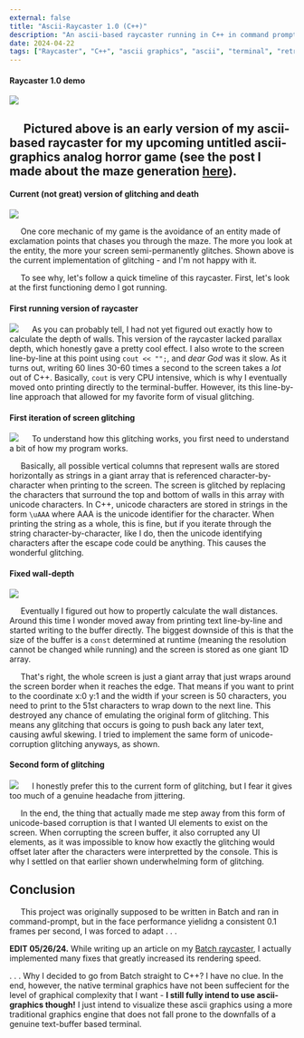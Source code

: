 ```yaml
---
external: false
title: "Ascii-Raycaster 1.0 (C++)"
description: "An ascii-based raycaster running in C++ in command prompt."
date: 2024-04-22
tags: ["Raycaster", "C++", "ascii graphics", "ascii", "terminal", "retro", "analog", "horror", "analog horror", "Glitching"]
---
```

#### Raycaster 1.0 demo
![](/videos/raycaster1.0/walking_newest.webp)

&nbsp;&nbsp;&nbsp;&nbsp;&nbsp;Pictured above is an early version of my ascii-based raycaster for my upcoming untitled ascii-graphics analog horror game (see the post I made about the maze generation [here](/articles/mazegen)).
---
#### Current (not great) version of glitching and death
![](/videos/raycaster1.0/glitch3_and_death.webp)

&nbsp;&nbsp;&nbsp;&nbsp;&nbsp;One core mechanic of my game is the avoidance of an entity made of exclamation points that chases you through the maze. The more you look at the entity, the more your screen semi-permanently glitches. Shown above is the current implementation of glitching - and I'm not happy with it.

&nbsp;&nbsp;&nbsp;&nbsp;&nbsp;To see why, let's follow a quick timeline of this raycaster. First, let's look at the first functioning demo I got running.
#### First running version of raycaster
![](/videos/raycaster1.0/wrong_depth.webp)
&nbsp;&nbsp;&nbsp;&nbsp;&nbsp;As you can probably tell, I had not yet figured out exactly how to calculate the depth of walls. This version of the raycaster lacked parallax depth, which honestly gave a pretty cool effect. I also wrote to the screen line-by-line at this point using ```cout << "";```, and *dear God* was it slow. As it turns out, writing 60 lines 30-60 times a second to the screen takes a *lot* out of C++. Basically, ```cout``` is very CPU intensive, which is why I eventually moved onto printing directly to the terminal-buffer. However, its this line-by-line approach that allowed for my favorite form of visual glitching.
#### First iteration of screen glitching
![](/videos/raycaster1.0/old_glitch.webp)
&nbsp;&nbsp;&nbsp;&nbsp;&nbsp;To understand how this glitching works, you first need to understand a bit of how my program works.

&nbsp;&nbsp;&nbsp;&nbsp;&nbsp;Basically, all possible vertical columns that represent walls are stored horizontally as strings in a giant array that is referenced character-by-character when printing to the screen. The screen is glitched by replacing the characters that surround the top and bottom of walls in this array with unicode characters. In C++, unicode characters are stored in strings in the form ```\uAAA``` where AAA is the unicode identifier for the character. When printing the string as a whole, this is fine, but if you iterate through the string character-by-character, like I do, then the unicode identifying characters after the escape code could be anything. This causes the wonderful glitching.

#### Fixed wall-depth
![](/videos/raycaster1.0/fixed_depth.webp)

&nbsp;&nbsp;&nbsp;&nbsp;&nbsp;Eventually I figured out how to propertly calculate the wall distances. Around this time I wonder moved away from printing text line-by-line and started writing to the buffer directly. The biggest downside of this is that the size of the buffer is a ```const``` determined at runtime (meaning the resolution cannot be changed while running) and the screen is stored as one giant 1D array.

&nbsp;&nbsp;&nbsp;&nbsp;&nbsp;That's right, the whole screen is just a giant array that just wraps around the screen border when it reaches the edge. That means if you want to print to the coordinate x:0 y:1 and the width if your screen is 50 characters, you need to print to the 51st characters to wrap down to the next line. This destroyed any chance of emulating the original form of glitching. This means any glitching that occurs is going to push back any later text, causing awful skewing. I tried to implement the same form of unicode-corruption glitching anyways, as shown.

#### Second form of glitching
![](/videos/raycaster1.0/glitch2.webp)
&nbsp;&nbsp;&nbsp;&nbsp;&nbsp;I honestly prefer this to the current form of glitching, but I fear it gives too much of a genuine headache from jittering.

&nbsp;&nbsp;&nbsp;&nbsp;&nbsp;In the end, the thing that actually made me step away from this form of unicode-based corruption is that I wanted UI elements to exist on the screen. When corrupting the screen buffer, it also corrupted any UI elements, as it was impossible to know how exactly the glitching would offset later after the characters were interpretted by the console. This is why I settled on that earlier shown underwhelming form of glitching.

## Conclusion
&nbsp;&nbsp;&nbsp;&nbsp;&nbsp;This project was originally supposed to be written in Batch and ran in command-prompt, but in the face performance yielidng a consistent 0.1 frames per second, I was forced to adapt . . .

**EDIT 05/26/24.** While writing up an article on my [Batch raycaster](/articles/batch_raycaster), I actually implemented many fixes that greatly increased its rendering speed.

. . . Why I decided to go from Batch straight to C++? I have no clue. In the end, however, the native terminal graphics have not been suffecient for the level of graphical complexity that I want - **I still fully intend to use ascii-graphics though!** I just intend to visualize these ascii graphics using a more traditional graphics engine that does not fall prone to the downfalls of a genuine text-buffer based terminal.